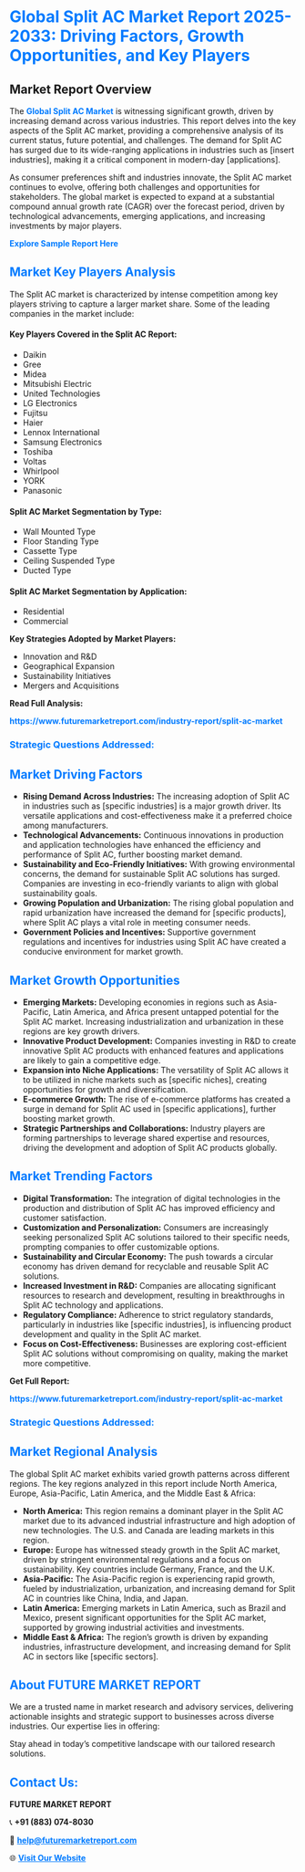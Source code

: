 <h1 style="color: #007BFF;">Global Split AC Market Report 2025-2033: Driving Factors, Growth Opportunities, and Key Players</h1>

<section id="overview">
<h2>Market Report Overview</h2>
<p>The <a href="https://www.futuremarketreport.com/industry-report/split-ac-market" style="color: #007BFF; text-decoration: none;"><strong>Global Split AC Market</strong></a> is witnessing significant growth, driven by increasing demand across various industries. This report delves into the key aspects of the Split AC market, providing a comprehensive analysis of its current status, future potential, and challenges. The demand for Split AC has surged due to its wide-ranging applications in industries such as [insert industries], making it a critical component in modern-day [applications].</p>
<p>As consumer preferences shift and industries innovate, the Split AC market continues to evolve, offering both challenges and opportunities for stakeholders. The global market is expected to expand at a substantial compound annual growth rate (CAGR) over the forecast period, driven by technological advancements, emerging applications, and increasing investments by major players.</p>
</section>

<section id="overview">
<p><a href="https://www.futuremarketreport.com/request-sample/reportId=59276" style="color: #007BFF; text-decoration: none;"><strong>Explore Sample Report Here</strong></a></p>
</section>

<section id="key-players">
<h2 style="color: #007BFF;">Market Key Players Analysis</h2>
<p>The Split AC market is characterized by intense competition among key players striving to capture a larger market share. Some of the leading companies in the market include:</p>
<h4>Key Players Covered in the Split AC Report:</h4>
<ul><li>Daikin</li><li>Gree</li><li>Midea</li><li>Mitsubishi Electric</li><li>United Technologies</li><li>LG Electronics</li><li>Fujitsu</li><li>Haier</li><li>Lennox International</li><li>Samsung Electronics</li><li>Toshiba</li><li>Voltas</li><li>Whirlpool</li><li>YORK</li><li>Panasonic</li></ul>
<h4>Split AC Market Segmentation by Type:</h4>
<ul><li>Wall Mounted Type</li><li>Floor Standing Type</li><li>Cassette Type</li><li>Ceiling Suspended Type</li><li>Ducted Type</li></ul>

<h4>Split AC Market Segmentation by Application:</h4>
<ul><li>Residential</li><li>Commercial</li></ul>
<p><strong>Key Strategies Adopted by Market Players:</strong></p>
<ul>
<li>Innovation and R&D</li>
<li>Geographical Expansion</li>
<li>Sustainability Initiatives</li>
<li>Mergers and Acquisitions</li>
</ul>
</section>

<section>
<p><strong>Read Full Analysis: </strong></p><a href="https://www.futuremarketreport.com/industry-report/split-ac-market" style="color: #007BFF; text-decoration: none;"><strong>https://www.futuremarketreport.com/industry-report/split-ac-market</strong></a>
<h3 style="color: #007BFF;">Strategic Questions Addressed:</h3>
</section>

<section id="driving-factors">
<h2 style="color: #007BFF;">Market Driving Factors</h2>
<ul>
<li><strong>Rising Demand Across Industries:</strong> The increasing adoption of Split AC in industries such as [specific industries] is a major growth driver. Its versatile applications and cost-effectiveness make it a preferred choice among manufacturers.</li>
<li><strong>Technological Advancements:</strong> Continuous innovations in production and application technologies have enhanced the efficiency and performance of Split AC, further boosting market demand.</li>
<li><strong>Sustainability and Eco-Friendly Initiatives:</strong> With growing environmental concerns, the demand for sustainable Split AC solutions has surged. Companies are investing in eco-friendly variants to align with global sustainability goals.</li>
<li><strong>Growing Population and Urbanization:</strong> The rising global population and rapid urbanization have increased the demand for [specific products], where Split AC plays a vital role in meeting consumer needs.</li>
<li><strong>Government Policies and Incentives:</strong> Supportive government regulations and incentives for industries using Split AC have created a conducive environment for market growth.</li>
</ul>
</section>

<section id="growth-opportunities">
<h2 style="color: #007BFF;">Market Growth Opportunities</h2>
<ul>
<li><strong>Emerging Markets:</strong> Developing economies in regions such as Asia-Pacific, Latin America, and Africa present untapped potential for the Split AC market. Increasing industrialization and urbanization in these regions are key growth drivers.</li>
<li><strong>Innovative Product Development:</strong> Companies investing in R&D to create innovative Split AC products with enhanced features and applications are likely to gain a competitive edge.</li>
<li><strong>Expansion into Niche Applications:</strong> The versatility of Split AC allows it to be utilized in niche markets such as [specific niches], creating opportunities for growth and diversification.</li>
<li><strong>E-commerce Growth:</strong> The rise of e-commerce platforms has created a surge in demand for Split AC used in [specific applications], further boosting market growth.</li>
<li><strong>Strategic Partnerships and Collaborations:</strong> Industry players are forming partnerships to leverage shared expertise and resources, driving the development and adoption of Split AC products globally.</li>
</ul>
</section>

<section id="trending-factors">
<h2 style="color: #007BFF;">Market Trending Factors</h2>
<ul>
<li><strong>Digital Transformation:</strong> The integration of digital technologies in the production and distribution of Split AC has improved efficiency and customer satisfaction.</li>
<li><strong>Customization and Personalization:</strong> Consumers are increasingly seeking personalized Split AC solutions tailored to their specific needs, prompting companies to offer customizable options.</li>
<li><strong>Sustainability and Circular Economy:</strong> The push towards a circular economy has driven demand for recyclable and reusable Split AC solutions.</li>
<li><strong>Increased Investment in R&D:</strong> Companies are allocating significant resources to research and development, resulting in breakthroughs in Split AC technology and applications.</li>
<li><strong>Regulatory Compliance:</strong> Adherence to strict regulatory standards, particularly in industries like [specific industries], is influencing product development and quality in the Split AC market.</li>
<li><strong>Focus on Cost-Effectiveness:</strong> Businesses are exploring cost-efficient Split AC solutions without compromising on quality, making the market more competitive.</li>
</ul>
</section>

<section>
<p><strong>Get Full Report: </strong></p><a href="https://www.futuremarketreport.com/industry-report/split-ac-market" style="color: #007BFF; text-decoration: none;"><strong>https://www.futuremarketreport.com/industry-report/split-ac-market</strong></a>
<h3 style="color: #007BFF;">Strategic Questions Addressed:</h3>
</section>


<section id="regional-analysis">
<h2 style="color: #007BFF;">Market Regional Analysis</h2>
<p>The global Split AC market exhibits varied growth patterns across different regions. The key regions analyzed in this report include North America, Europe, Asia-Pacific, Latin America, and the Middle East & Africa:</p>
<ul>
<li><strong>North America:</strong> This region remains a dominant player in the Split AC market due to its advanced industrial infrastructure and high adoption of new technologies. The U.S. and Canada are leading markets in this region.</li>
<li><strong>Europe:</strong> Europe has witnessed steady growth in the Split AC market, driven by stringent environmental regulations and a focus on sustainability. Key countries include Germany, France, and the U.K.</li>
<li><strong>Asia-Pacific:</strong> The Asia-Pacific region is experiencing rapid growth, fueled by industrialization, urbanization, and increasing demand for Split AC in countries like China, India, and Japan.</li>
<li><strong>Latin America:</strong> Emerging markets in Latin America, such as Brazil and Mexico, present significant opportunities for the Split AC market, supported by growing industrial activities and investments.</li>
<li><strong>Middle East & Africa:</strong> The region’s growth is driven by expanding industries, infrastructure development, and increasing demand for Split AC in sectors like [specific sectors].</li>
</ul>
</section>

<footer>
<h2 style="color: #007BFF;">About FUTURE MARKET REPORT</h2>
<p>We are a trusted name in market research and advisory services, delivering actionable insights and strategic support to businesses across diverse industries. Our expertise lies in offering:</p>

<p>Stay ahead in today’s competitive landscape with our tailored research solutions.</p>

<h2 style="color: #007BFF;">Contact Us:</h2>
<p><strong>FUTURE MARKET REPORT</strong></p>
<p>📞 <strong>+91 (883) 074-8030</strong></p>
<p>📧 <strong><a href="mailto:help@futuremarketreport.com" style="color: #007BFF;">help@futuremarketreport.com</a></strong></p>
<p>🌐 <strong><a href="https://www.futuremarketreport.com/" style="color: #007BFF;">Visit Our Website</a></strong></p>
</footer>